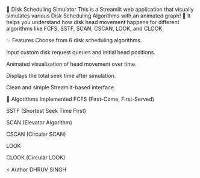 🧠 Disk Scheduling Simulator
This is a Streamlit web application that visually simulates various Disk Scheduling Algorithms with an animated graph! 🚀
It helps you understand how disk head movement happens for different algorithms like FCFS, SSTF, SCAN, CSCAN, LOOK, and CLOOK.

✨ Features
Choose from 6 disk scheduling algorithms.

Input custom disk request queues and initial head positions.

Animated visualization of head movement over time.

Displays the total seek time after simulation.

Clean and simple Streamlit-based interface.

📜 Algorithms Implemented
FCFS (First-Come, First-Served)

SSTF (Shortest Seek Time First)

SCAN (Elevator Algorithm)

CSCAN (Circular SCAN)

LOOK

CLOOK (Circular LOOK)



⚡ Author
DHRUV SINGH

